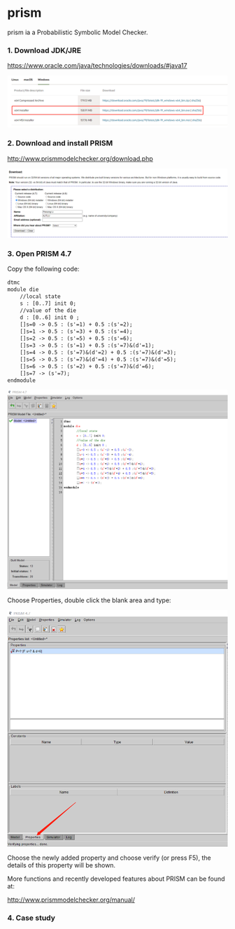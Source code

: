 # prism

prism ia a Probabilistic Symbolic Model Checker.

### 1. Download JDK/JRE
https://www.oracle.com/java/technologies/downloads/#java17

![image](https://github.com/peisong0109/prism/blob/main/screenshot/jdk.png)

### 2. Download and install PRISM
http://www.prismmodelchecker.org/download.php

![image](https://github.com/peisong0109/prism/blob/main/screenshot/prism.png)

### 3. Open PRISM 4.7 

Copy the following code:
```
dtmc
module die
	//local state
	s : [0..7] init 0;
	//value of the die
	d : [0..6] init 0 ;
	[]s=0 -> 0.5 : (s'=1) + 0.5 :(s'=2);
	[]s=1 -> 0.5 : (s'=3) + 0.5 :(s'=4);
	[]s=2 -> 0.5 : (s'=5) + 0.5 :(s'=6);
	[]s=3 -> 0.5 : (s'=1) + 0.5 :(s'=7)&(d'=1);
	[]s=4 -> 0.5 : (s'=7)&(d'=2) + 0.5 :(s'=7)&(d'=3);
	[]s=5 -> 0.5 : (s'=7)&(d'=4) + 0.5 :(s'=7)&(d'=5);
	[]s=6 -> 0.5 : (s'=2) + 0.5 :(s'=7)&(d'=6);
	[]s=7 -> (s'=7);
endmodule
```

![image](https://github.com/peisong0109/prism/blob/main/screenshot/example.png)

Choose Properties, double click the blank area and type:

![image](https://github.com/peisong0109/prism/blob/main/screenshot/property.png)

Choose the newly added property and choose verify (or press F5), the details of this property will be shown.


More functions and recently developed features about PRISM can be found at:

http://www.prismmodelchecker.org/manual/

### 4. Case study

